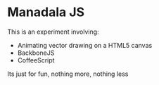# Manadala JS

This is an experiment involving:
* Animating vector drawing on a HTML5 canvas
* BackboneJS
* CoffeeScript

Its just for fun, nothing more, nothing less

